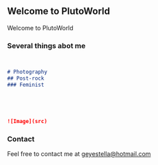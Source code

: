 ## Welcome to PlutoWorld

Welcome to PlutoWorld

### Several things abot me



```markdown


# Photography
## Post-rock
### Feminist





![Image](src)
```


### Contact

Feel free to contact me at geyestella@hotmail.com

